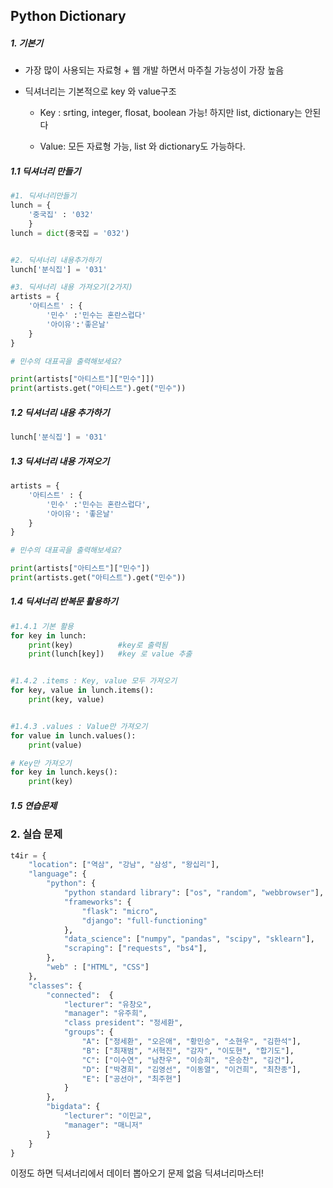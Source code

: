 ## Python Dictionary



##### 1. 기본기

- 가장 많이 사용되는 자료형 + 웹 개발 하면서 마주칠 가능성이 가장 높음

- 딕셔너리는 기본적으로 key 와 value구조

  - Key : srting, integer, flosat, boolean 가능! 하지만 list, dictionary는 안된다

  - Value: 모든 자료형 가능, list 와 dictionary도 가능하다.

    

##### 1.1 딕셔너리 만들기

```python
#1. 딕셔너리만들기
lunch = {
    '중국집' : '032'
    }
lunch = dict(중국집 = '032')


#2. 딕셔너리 내용추가하기
lunch['분식집'] = '031'

#3. 딕셔너리 내용 가져오기(2가지)
artists = {
    '아티스트' : {
        '민수' :'민수는 혼란스럽다'
        '아이유':'좋은날'
    }
}

# 민수의 대표곡을 출력해보세요?

print(artists["아티스트"]["민수"]])
print(artists.get("아티스트").get("민수"))
```



##### 1.2  딕셔너리 내용 추가하기

```python
lunch['분식집'] = '031'

```

##### 1.3 딕셔너리 내용 가져오기

```python
artists = {
    '아티스트' : {
        '민수' :'민수는 혼란스럽다',
        '아이유': '좋은날'
    }
}

# 민수의 대표곡을 출력해보세요?

print(artists["아티스트"]["민수"])
print(artists.get("아티스트").get("민수"))
```

##### 1.4 딕셔너리 반복문 활용하기

```python
#1.4.1 기본 활용
for key in lunch:
    print(key)          #key로 출력됨
    print(lunch[key])   #key 로 value 추출


#1.4.2 .items : Key, value 모두 가져오기
for key, value in lunch.items():
    print(key, value)


#1.4.3 .values : Value만 가져오기
for value in lunch.values():
    print(value)

# Key만 가져오기
for key in lunch.keys():
    print(key)

```



##### 1.5 연습문제



### 2. 실습 문제

```python
t4ir = {
    "location": ["역삼", "강남", "삼성", "왕십리"],
    "language": {
        "python": {
            "python standard library": ["os", "random", "webbrowser"],
            "frameworks": {
                "flask": "micro",
                "django": "full-functioning"
            },
            "data_science": ["numpy", "pandas", "scipy", "sklearn"],
            "scraping": ["requests", "bs4"],
        },
        "web" : ["HTML", "CSS"]
    },
    "classes": {
        "connected":  {
            "lecturer": "유창오",
            "manager": "유주희",
            "class president": "정세환",
            "groups": {
                "A": ["정세환", "오은애", "황민승", "소현우", "김한석"],
                "B": ["최재범", "서혁진", "감자", "이도현", "합기도"],
                "C": ["이수연", "남찬우", "이승희", "은승찬", "김건"],
                "D": ["박경희", "김영선", "이동열", "이건희", "최찬종"],
                "E": ["공선아", "최주현"]
            }
        },
        "bigdata": {
            "lecturer": "이민교",
            "manager": "매니저"
        }
    }
}

```



이정도 하면 딕셔너리에서 데이터 뽑아오기 문제 없음 딕셔너리마스터!

